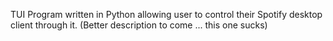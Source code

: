 TUI Program written in Python allowing user to control their Spotify desktop client through it. (Better description to come ... this one sucks) 
